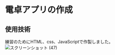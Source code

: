 # 電卓アプリの作成
## 使用技術
練習のためにHTML、css、JavaScriptで作製しました。
![スクリーンショット (47)](https://github.com/Kazuki-Igarashi/dentaku-app/assets/141293221/82f38107-ae0a-4fa4-b9ff-162d22a8aafa)

